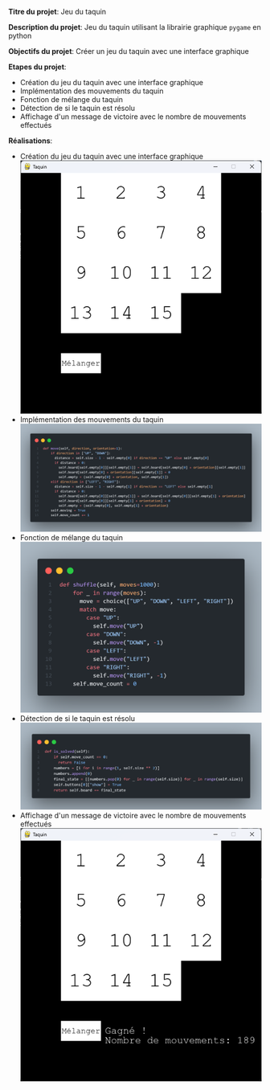 **Titre du projet**: Jeu du taquin

**Description du projet**: Jeu du taquin utilisant la librairie graphique `pygame` en python

**Objectifs du projet**: Créer un jeu du taquin avec une interface graphique

**Etapes du projet**:
- Création du jeu du taquin avec une interface graphique
- Implémentation des mouvements du taquin
- Fonction de mélange du taquin
- Détection de si le taquin est résolu
- Affichage d'un message de victoire avec le nombre de mouvements effectués

**Réalisations**:
- Création du jeu du taquin avec une interface graphique
![interface](interface.png)
- Implémentation des mouvements du taquin
![moves](moves.png)
- Fonction de mélange du taquin
![shuffle](shuffle.png)
- Détection de si le taquin est résolu
![win](win.png)
- Affichage d'un message de victoire avec le nombre de mouvements effectués
![win_screen](win_screen.png)